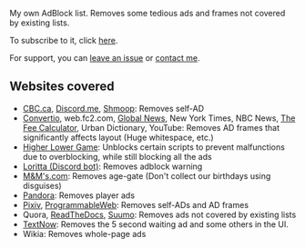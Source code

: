 My own AdBlock list. Removes some tedious ads and frames not covered by existing lists.

To subscribe to it, click [here](abp:subscribe?location=https://austinhuang.me/0131-block-list/list.txt&title=0131List).

For support, you can [leave an issue](https://github.com/austinhuang0131/0131-block-list/issues) or [contact me](../contact).

## Websites covered
* [CBC.ca](https://cbc.ca), [Discord.me](https://discord.me), [Shmoop](http://shmoop.com): Removes self-AD
* [Convertio](https://convertio.co/), web.fc2.com, [Global News](https://globalnews.ca), New York Times, NBC News, [The Fee Calculator](http://thefeecalculator.com), Urban Dictionary, YouTube: Removes AD frames that significantly affects layout (Huge whitespace, etc.)
* [Higher Lower Game](http://www.higherlowergame.com/): Unblocks certain scripts to prevent malfunctions due to overblocking, while still blocking all the ads
* [Loritta (Discord bot)](http://loritta.website): Removes adblock warning
* [M&M's.com](http://mms.com): Removes age-gate (Don't collect our birthdays using disguises)
* [Pandora](http://pandora.tv): Removes player ads
* [Pixiv](http://pixiv.net), [ProgrammableWeb](http://programmableweb.com): Removes self-ADs and AD frames
* Quora, [ReadTheDocs](https://rtfd.io), [Suumo](http://suumo.jp): Removes ads not covered by existing lists
* [TextNow](https://textnow.com/messaging): Removes the 5 second waiting ad and some others in the UI.
* Wikia: Removes whole-page ads
